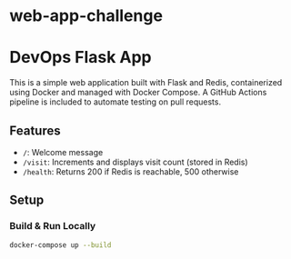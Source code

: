 # web-app-challenge

# DevOps Flask App

This is a simple web application built with Flask and Redis, containerized using Docker and managed with Docker Compose. 
A GitHub Actions pipeline is included to automate testing on pull requests.

## Features

- `/`: Welcome message
- `/visit`: Increments and displays visit count (stored in Redis)
- `/health`: Returns 200 if Redis is reachable, 500 otherwise

## Setup

### Build & Run Locally

```bash
docker-compose up --build
